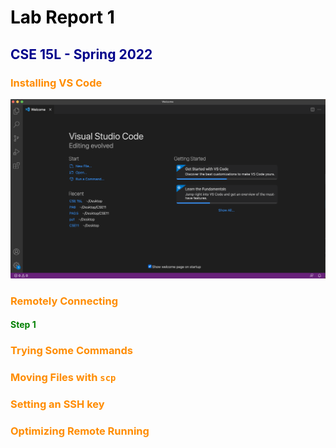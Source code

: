 <style>
H1{color:Black !important;}
H2{color:DarkBlue !important;}
H3{color:DarkOrange !important;}
H4{color:Green !important;}
p{color:Black !important;}
</style>


# Lab Report 1
## CSE 15L - Spring 2022

### Installing VS Code

![Image](https://github.com/kaung-min-khant/cse15l-lab-reports/blob/main/docs/assets/VS%20Code%20start.png)


### Remotely Connecting

#### Step 1

### Trying Some Commands

### Moving Files with `scp`

### Setting an SSH key

### Optimizing Remote Running
